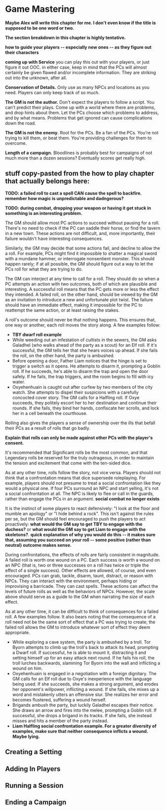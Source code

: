 # Game Mastering

**Maybe Alex will write this chapter for me. I don't even know if the title is supposed to be one word or two.**

**The section breakdown in this chapter is highly tentative.**

**how to guide your players -- especially new ones -- as they figure out their characters**

**coming up with Service** you can play this out with your players, or just figure it out OOC. in either case, keep in mind that the PCs will almost certainly be given flawed and/or incomplete information. They are striking out into the unknown, after all. 

**Conservation of Details.** Only use as many NPCs and locations as you need. Players can only keep track of so much.

**The GM is not the author.** Don't expect the players to follow a script. You can't predict their plays. Come up with a world where there are problems, and drop hints about them. Let the PCs choose which problems to address, and by what means. Problems that get ignored can cause complications down the road. 

**The GM is not the enemy.** Root for the PCs. Be a fan of the PCs. You're not trying to kill them, or beat them. You're providing challenges for them to overcome. 

**Length of a campaign.** Bloodlines is probably best for campaigns of not much more than a dozen sessions? Eventually scores get really high. 

## stuff copy-pasted from the how to play chapter that actually belongs here:

**TODO: a failed roll to cast a spell CAN cause the spell to backfire. remember how magic is unpredictable and dadngerous?**

**TODO: during combat, dropping your weapon or having it get stuck in something is an interesting problem.**


The GM should allow most PC actions to succeed without pausing for a roll. There's no need to check if the PC can saddle their horse, or find the tavern in a new town. These actions are not difficult, and, more importantly, their failure wouldn't have interesting consequences.

Similarly, the GM may decide that some actions fail, and decline to allow the a roll. For example, PCs might find it impossible to shatter a magical sword with a mundane hammer, or interrogate nonsentient monster. This should happen rarely; if at all possible, the GM should figure out a way to let the PCs roll for what they are trying to do.

The GM can interject at any time to call for a roll. They should do so when a PC attempts an action with two outcomes, both of which are plausible and interesting. A successful roll means that the PC gets more or less the effect they intended. A failed roll, on the other hand, should be viewed by the GM as an invitation to introduce a new and unfortunate plot twist. The failure should have an immediate effect, making it impossible for the PC to reattempt the same action, or at least raising the stakes.

A roll's outcome should never be that nothing happens. This ensures that, one way or another, each roll moves the story along. A few examples follow:

- **TBY dwarf roll example**
- While weeding out an infestation of cultists in the sewers, the GM asks Galadhel (who walks ahead of the party as a scout) for an Elf roll. If it's successful, the GM tells her that she hears voices up ahead. If she fails the roll, on the other hand, the party is ambushed.
- Before opening a door, Father Liam notices that the hinge is set to trigger a switch as it opens. He attempts to disarm it, prompting a Goblin roll. If he succeeds, he's able to disarm the trap and open the door safely. If he fails, the trap triggers, and the room begins to fill with icy water.
- Oxyehenhuain is caught out after curfew by two members of the city watch. She attempts to dispel their suspicions with a carefully concocted cover story. The GM calls for a Halfling roll. If Oxye succeeds, they politely escort her to her destination and continue their rounds. If she fails, they bind her hands, confiscate her scrolls, and lock her in a cell beneath the courthouse.

Rolling also gives the players a sense of ownership over the ills that befall their PCs as a result of rolls that go badly.

**Explain that rolls can only be made against other PCs with the player's consent.**

It's recommended that Significant rolls be the most common, and that Legendary rolls be reserved for the truly outrageous, in order to maintain the tension and excitement that come with the ten-sided dice.

As at any other time, rolls follow the story, not vice versa. Players should not think that a confrontation means that dice supersede roleplaying. For example, players should not presume to treat a social confrontation like they would a physical one. If four PCs surround an NPC and start yelling, it's not a social confrontation at all. The NPC is likely to flee or call in the guards, rather than engage the PCs in an argument. **social combat no longer exists**


It is the instinct of some players to react defensively: "I look at the floor and mumble an apology" or "I hide behind a rock". This isn't against the rules per se, but the GM should feel encouraged to push the players to act proactively: **what would the GM say to get TBY to engage with the duchess?** or **what would the GM say to get Liam to engage with the skeletons?**. **quick explanation of why you would do this -- it makes sure that, assuming you succeed on your roll -- some positive (rather than neutral) outcome makes sense.**


During confrontations, the effects of rolls are fairly consistent in magnitude. A failed roll is worth one wound on a PC. Each success is worth a wound on an NPC (that is, two or three successes on a roll has twice or triple the effect of a single success). Other effects are allowed, of course, and even encouraged. PCs can grab, tackle, disarm, taunt, distract, or reason with NPCs. They can interact with the environment, perhaps hiding or improvising a barricade. They can cast spells. These actions can affect the levels of future rolls as well as the behaviors of NPCs. However, the scale above should serve as a guide to the GM when narrating the size of each effect.

As at any other time, it can be difficult to think of consequences for a failed roll. A few examples follow. It also bears noting that the consequence of a roll need not be the same sort of effect that a PC was trying to create; the failed roll allows the GM to introduce whatever sort of effect they deem appropriate.

- While exploring a cave system, the party is ambushed by a troll. Tor Byorn attempts to climb up the troll's back to attack its head, prompting a Dwarf roll. If successful, he is able to mount it, distracting it and setting himself up for an easy attack next round. If he fails his roll, the troll lurches backwards, slamming Tor Byorn into the wall and inflicting a wound on him.
- Oxyehenhuain is engaged in a negotiation with a foreign dignitary. The GM calls for an Elf roll due to Oxye's inexperience with the language being used. If she succeeds, she makes a strong argument, and erodes her opponent's willpower, inflicting a wound. If she fails, she mixes up a word and mistakenly utters an offensive slur. She realizes her error and becomes flustered, suffering a wound herself.
- Brigands ambush the party, but luckily Galadhel escapes their notice. She draws an arrow and fires into the melee, prompting a Goblin roll. If successful, she drops a brigand in its tracks. If she fails, she instead misses and hits a member of the party instead.
- **Liam Halfling social confrontation example. For a greater diversity of examples, make sure that neither consequence inflicts a wound. Maybe lying.**

## Creating a Setting

## Adding In Players

## Running a Session

## Ending a Campaign
